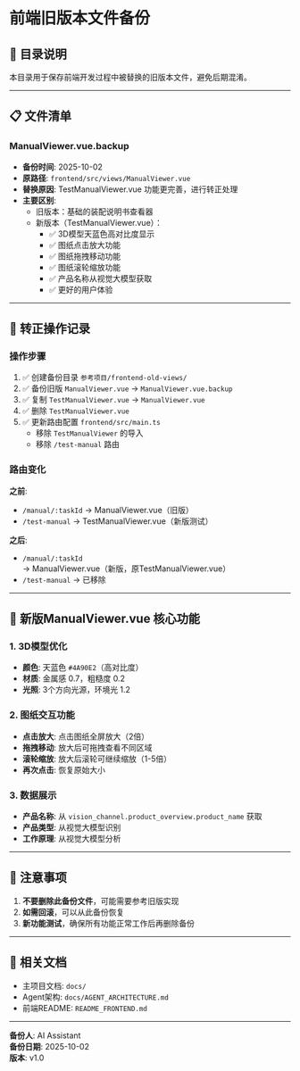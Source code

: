 # 前端旧版本文件备份

## 📁 目录说明

本目录用于保存前端开发过程中被替换的旧版本文件，避免后期混淆。

---

## 📋 文件清单

### ManualViewer.vue.backup
- **备份时间**: 2025-10-02
- **原路径**: `frontend/src/views/ManualViewer.vue`
- **替换原因**: TestManualViewer.vue 功能更完善，进行转正处理
- **主要区别**:
  - 旧版本：基础的装配说明书查看器
  - 新版本（TestManualViewer.vue）：
    - ✅ 3D模型天蓝色高对比度显示
    - ✅ 图纸点击放大功能
    - ✅ 图纸拖拽移动功能
    - ✅ 图纸滚轮缩放功能
    - ✅ 产品名称从视觉大模型获取
    - ✅ 更好的用户体验

---

## 🔄 转正操作记录

### 操作步骤
1. ✅ 创建备份目录 `参考项目/frontend-old-views/`
2. ✅ 备份旧版 `ManualViewer.vue` → `ManualViewer.vue.backup`
3. ✅ 复制 `TestManualViewer.vue` → `ManualViewer.vue`
4. ✅ 删除 `TestManualViewer.vue`
5. ✅ 更新路由配置 `frontend/src/main.ts`
   - 移除 `TestManualViewer` 的导入
   - 移除 `/test-manual` 路由

### 路由变化
**之前**:
- `/manual/:taskId` → ManualViewer.vue（旧版）
- `/test-manual` → TestManualViewer.vue（新版测试）

**之后**:
- `/manual/:taskId` → ManualViewer.vue（新版，原TestManualViewer.vue）
- `/test-manual` → 已移除

---

## 🎯 新版ManualViewer.vue 核心功能

### 1. 3D模型优化
- **颜色**: 天蓝色 `#4A90E2`（高对比度）
- **材质**: 金属感 0.7，粗糙度 0.2
- **光照**: 3个方向光源，环境光 1.2

### 2. 图纸交互功能
- **点击放大**: 点击图纸全屏放大（2倍）
- **拖拽移动**: 放大后可拖拽查看不同区域
- **滚轮缩放**: 放大后滚轮可继续缩放（1-5倍）
- **再次点击**: 恢复原始大小

### 3. 数据展示
- **产品名称**: 从 `vision_channel.product_overview.product_name` 获取
- **产品类型**: 从视觉大模型识别
- **工作原理**: 从视觉大模型分析

---

## 📝 注意事项

1. **不要删除此备份文件**，可能需要参考旧版实现
2. **如需回滚**，可以从此备份恢复
3. **新功能测试**，确保所有功能正常工作后再删除备份

---

## 🔗 相关文档

- 主项目文档: `docs/`
- Agent架构: `docs/AGENT_ARCHITECTURE.md`
- 前端README: `README_FRONTEND.md`

---

**备份人**: AI Assistant  
**备份日期**: 2025-10-02  
**版本**: v1.0

